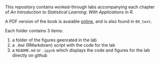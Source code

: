 This repository contains worked-through labs accompanying each chapter of *An Introduction to Statistical Learning: With Applications in R*.  

A PDF version of the book is avaiable [online](https://www-bcf.usc.edu/~gareth/ISL/ISLR%20First%20Printing.pdf), and is also found in `00_text`.  

Each folder contains 3 items:  

1. a folder of the figures geenrated in the lab  
2. a `.Rmd` (RMarkdown) script with the code for the lab  
3. a `README.md` or `.ipynb` which displays the code and figures for the lab directly on github  

